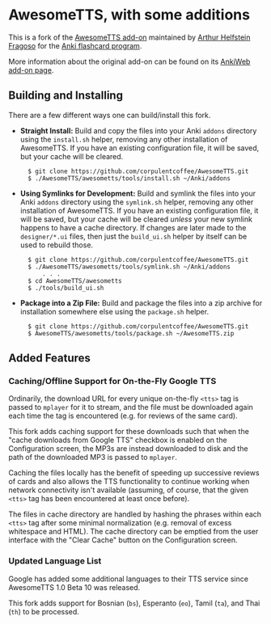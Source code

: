# AwesomeTTS, with some additions

This is a fork of the [AwesomeTTS add-on](https://github.com/imsys/AwesomeTTS)
maintained by [Arthur Helfstein Fragoso](https://github.com/imsys) for the
[Anki flashcard program](http://ankisrs.net/).

More information about the original add-on can be found on its
[AnkiWeb add-on page](https://ankiweb.net/shared/info/301952613).

## Building and Installing

There are a few different ways one can build/install this fork.

- **Straight Install:**
  Build and copy the files into your Anki `addons` directory using the
  `install.sh` helper, removing any other installation of AwesomeTTS. If you
  have an existing configuration file, it will be saved, but your cache will be
  cleared.

        $ git clone https://github.com/corpulentcoffee/AwesomeTTS.git
        $ ./AwesomeTTS/awesometts/tools/install.sh ~/Anki/addons

- **Using Symlinks for Development:**
  Build and symlink the files into your Anki `addons` directory using the
  `symlink.sh` helper, removing any other installation of AwesomeTTS. If you
  have an existing configuration file, it will be saved, but your cache will be
  cleared _unless_ your new symlink happens to have a cache directory. If
  changes are later made to the `designer/*.ui` files, then just the
  `build_ui.sh` helper by itself can be used to rebuild those.

        $ git clone https://github.com/corpulentcoffee/AwesomeTTS.git
        $ ./AwesomeTTS/awesometts/tools/symlink.sh ~/Anki/addons
            . . .
        $ cd AwesomeTTS/awesometts
        $ ./tools/build_ui.sh

- **Package into a Zip File:**
  Build and package the files into a zip archive for installation somewhere else
  using the `package.sh` helper.

        $ git clone https://github.com/corpulentcoffee/AwesomeTTS.git
        $ AwesomeTTS/awesometts/tools/package.sh ~/AwesomeTTS.zip

## Added Features

### Caching/Offline Support for On-the-Fly Google TTS

Ordinarily, the download URL for every unique on-the-fly `<tts>` tag is passed
to `mplayer` for it to stream, and the file must be downloaded again each time
the tag is encountered (e.g. for reviews of the same card).

This fork adds caching support for these downloads such that when the "cache
downloads from Google TTS" checkbox is enabled on the Configuration screen, the
MP3s are instead downloaded to disk and the path of the downloaded MP3 is passed
to `mplayer`.

Caching the files locally has the benefit of speeding up successive reviews of
cards and also allows the TTS functionality to continue working when network
connectivity isn't available (assuming, of course, that the given `<tts>` tag
has been encountered at least once before).

The files in cache directory are handled by hashing the phrases within each
`<tts>` tag after some minimal normalization (e.g. removal of excess whitespace
and HTML). The cache directory can be emptied from the user interface with the
"Clear Cache" button on the Configuration screen.

### Updated Language List

Google has added some additional languages to their TTS service since AwesomeTTS
1.0 Beta 10 was released.

This fork adds support for Bosnian (`bs`), Esperanto (`eo`), Tamil (`ta`), and
Thai (`th`) to be processed.
